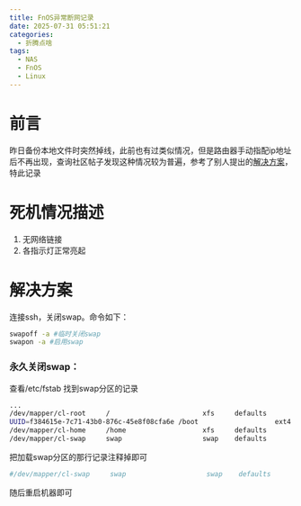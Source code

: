 ```yaml
---
title: FnOS异常断网记录
date: 2025-07-31 05:51:21
categories:
  - 折腾点啥
tags:
  - NAS
  - FnOS
  - Linux
---
```

# 前言
昨日备份本地文件时突然掉线，此前也有过类似情况，但是路由器手动指配ip地址后不再出现，查询社区帖子发现这种情况较为普遍，参考了别人提出的[解决方案](https://club.fnnas.com/forum.php?mod=viewthread&tid=28479)，特此记录


# 死机情况描述
1. 无网络链接
2. 各指示灯正常亮起

# 解决方案
连接ssh，关闭swap。命令如下：
~~~~bash
swapoff -a #临时关闭swap
swapon -a #启用swap
~~~~
### 永久关闭swap：

查看/etc/fstab
找到swap分区的记录
~~~~bash
...
/dev/mapper/cl-root     /                       xfs     defaults        0 0
UUID=f384615e-7c71-43b0-876c-45e8f08cfa6e /boot                   ext4    defaults        1 2
/dev/mapper/cl-home     /home                   xfs     defaults        0 0
/dev/mapper/cl-swap     swap                    swap    defaults        0 0

~~~~
把加载swap分区的那行记录注释掉即可
~~~~~bash
#/dev/mapper/cl-swap     swap                    swap    defaults        0 0
~~~~~~
随后重启机器即可